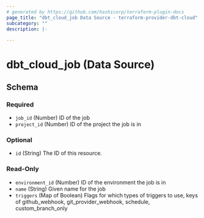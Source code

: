```yaml
---
# generated by https://github.com/hashicorp/terraform-plugin-docs
page_title: "dbt_cloud_job Data Source - terraform-provider-dbt-cloud"
subcategory: ""
description: |-
  
---
```


# dbt_cloud_job (Data Source)





<!-- schema generated by tfplugindocs -->
## Schema

### Required

- `job_id` (Number) ID of the job
- `project_id` (Number) ID of the project the job is in

### Optional

- `id` (String) The ID of this resource.

### Read-Only

- `environment_id` (Number) ID of the environment the job is in
- `name` (String) Given name for the job
- `triggers` (Map of Boolean) Flags for which types of triggers to use, keys of github_webhook, git_provider_webhook, schedule, custom_branch_only


